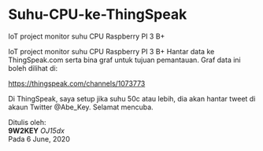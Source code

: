 # Suhu-CPU-ke-ThingSpeak
IoT project monitor suhu CPU Raspberry PI 3 B+

IoT project monitor suhu CPU Raspberry PI 3 B+
Hantar data ke ThingSpeak.com serta bina graf untuk tujuan pemantauan.
Graf data ini boleh dilihat di:

https://thingspeak.com/channels/1073773

Di ThingSpeak, saya setup jika suhu 50c atau lebih, dia akan hantar tweet di akaun Twitter @Abe_Key. Selamat mencuba.
<p>
Ditulis oleh:
<br>
<b>9W2KEY</b> <i>OJ15dx</i>
<br>
Pada 6 June, 2020
